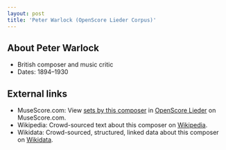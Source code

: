 ```yaml
---
layout: post
title: 'Peter Warlock (OpenScore Lieder Corpus)'
---
```


## About Peter Warlock

- British composer and music critic
- Dates: 1894–1930

## External links

- MuseScore.com: View [sets by this composer] in [OpenScore Lieder] on MuseScore.com.
- Wikipedia: Crowd-sourced text about this composer on [Wikipedia].
- Wikidata: Crowd-sourced, structured, linked data about this composer on [Wikidata].

[Wikipedia]: https://en.wikipedia.org/wiki/Peter_Warlock
[Wikidata]: https://www.wikidata.org/wiki/Q934413
[sets by this composer]: https://musescore.com/openscore-lieder-corpus/sets?order=title&text=Warlock,+Peter
[OpenScore Lieder]: https://musescore.com/openscore-lieder-corpus

